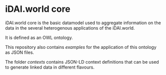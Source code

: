 # iDAI.world core

iDAI.world core is the basic datamodel used to aggregate information on the
data in the several heterogenous applications of the iDAI.world.

It is defined as an OWL ontology.

This repository also contains *examples* for the application of this ontology
as JSON files.

The folder *contexts* contains JSON-LD context definitions that can be used
to generate linked data in different flavours.
